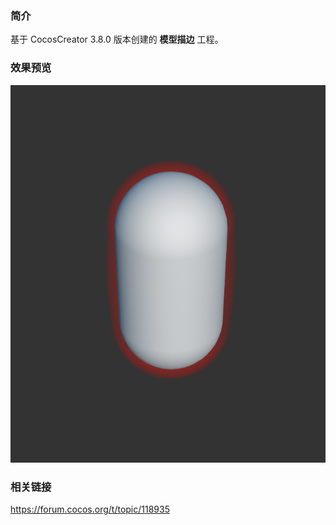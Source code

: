 ### 简介
基于 CocosCreator 3.8.0 版本创建的 **模型描边** 工程。

### 效果预览
![image](../../../image/202206/2022062002.png)

### 相关链接
https://forum.cocos.org/t/topic/118935